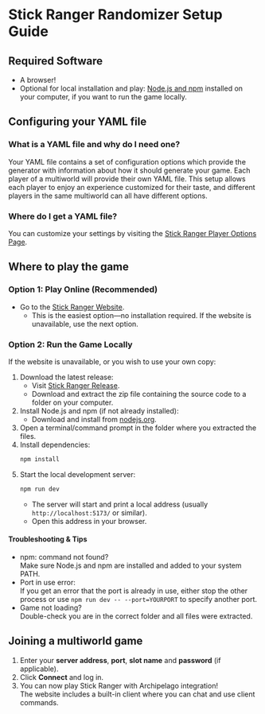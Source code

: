 # Stick Ranger Randomizer Setup Guide

## Required Software

- A browser!
- Optional for local installation and play: [Node.js and npm](https://nodejs.org/) installed on your computer, if you want to run the game locally.

## Configuring your YAML file

### What is a YAML file and why do I need one?

Your YAML file contains a set of configuration options which provide the generator with information about how it should generate your game. Each player of a multiworld will provide their own YAML file. This setup allows each player to enjoy an experience customized for their taste, and different players in the same multiworld can all have different options.

### Where do I get a YAML file?

You can customize your settings by visiting the 
[Stick Ranger Player Options Page](/games/Stick%20Ranger/player-options).

## Where to play the game

### Option 1: Play Online (Recommended)

- Go to the [Stick Ranger Website](https://kryen112.github.io/).
  - This is the easiest option—no installation required. If the website is unavailable, use the next option.

### Option 2: Run the Game Locally

If the website is unavailable, or you wish to use your own copy:

1. Download the latest release:
    - Visit [Stick Ranger Release](https://github.com/Kryen112/Kryen112.github.io/releases/latest).
    - Download and extract the zip file containing the source code to a folder on your computer.
2. Install Node.js and npm (if not already installed):
    - Download and install from [nodejs.org](https://nodejs.org/).
3. Open a terminal/command prompt in the folder where you extracted the files.
4. Install dependencies:
    ```sh
    npm install
    ```
5. Start the local development server:
    ```sh
    npm run dev
    ```
    - The server will start and print a local address (usually `http://localhost:5173/` or similar).
    - Open this address in your browser.

#### Troubleshooting & Tips
- npm: command not found?  
    Make sure Node.js and npm are installed and added to your system PATH.
- Port in use error:  
    If you get an error that the port is already in use, either stop the other process or use `npm run dev -- --port=YOURPORT` to specify another port.
- Game not loading?  
    Double-check you are in the correct folder and all files were extracted.

## Joining a multiworld game

1. Enter your **server address**, **port**, **slot name** and **password** (if applicable).
2. Click **Connect** and log in.
3. You can now play Stick Ranger with Archipelago integration!  
   The website includes a built-in client where you can chat and use client commands.   